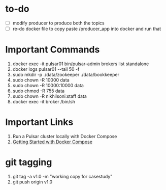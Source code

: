 # to-do
- [ ] modify producer to produce both the topics
- [ ] re-do docker file to copy paste /producer_app into docker and run that

# Important Commands
1. docker exec -it pulsar01 bin/pulsar-admin brokers list standalone
2. docker logs pulsar01 --tail 50 -f
3. sudo mkdir -p ./data/zookeeper ./data/bookkeeper
4. sudo chown -R 10000 data
5. sudo chown -R 10000:10000 data
6. sudo chmod -R 755 data
7. sudo chown -R nikhilsoni:staff data
8. docker exec -it broker /bin/sh


# Important Links
1. Run a Pulsar cluster locally with Docker Compose
2. [Getting Started with Docker Compose](https://pulsar.apache.org/docs/4.0.x/getting-started-docker-compose/)

# git tagging
1. git tag -a v1.0 -m "working copy for casestudy"
2. git push origin v1.0